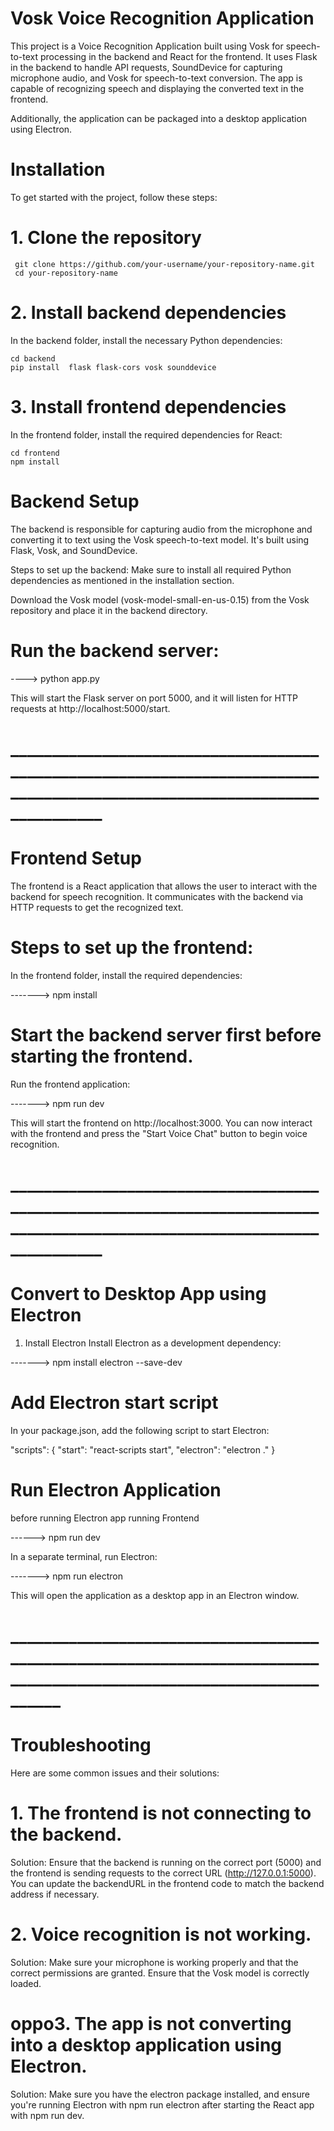 # Vosk Voice Recognition Application

This project is a Voice Recognition Application built using Vosk for speech-to-text processing in the backend and React for the frontend. It uses Flask in the backend to handle API requests, SoundDevice for capturing microphone audio, and Vosk for speech-to-text conversion. The app is capable of recognizing speech and displaying the converted text in the frontend.

Additionally, the application can be packaged into a desktop application using Electron.

# Installation
To get started with the project, follow these steps:

 # 1. Clone the repository
 
     git clone https://github.com/your-username/your-repository-name.git
     cd your-repository-name

# 2. Install backend dependencies
In the backend folder, install the necessary Python dependencies:

    cd backend
    pip install  flask flask-cors vosk sounddevice

# 3. Install frontend dependencies
In the frontend folder, install the required dependencies for React:

    cd frontend
    npm install

    
 # Backend Setup
 
The backend is responsible for capturing audio from the microphone and converting it to text using the Vosk speech-to-text model. It's built using Flask, Vosk, and SoundDevice.

Steps to set up the backend:
Make sure to install all required Python dependencies as mentioned in the installation section.

Download the Vosk model (vosk-model-small-en-us-0.15) from the Vosk repository and place it in the backend directory.

# Run the backend server:

 ---->   python app.py

    
This will start the Flask server on port 5000, and it will listen for HTTP requests at http://localhost:5000/start.

# __________________________________________________________________________________________________________________________

# Frontend Setup
The frontend is a React application that allows the user to interact with the backend for speech recognition. It communicates with the backend via HTTP requests to get the recognized text.

# Steps to set up the frontend:
In the frontend folder, install the required dependencies:

------->    npm install
        
# Start the backend server first before starting the frontend.

Run the frontend application:

------->   npm run dev

This will start the frontend on http://localhost:3000. You can now interact with the frontend and press the "Start Voice Chat" button to begin voice recognition.


# __________________________________________________________________________________________________________________________

# Convert to Desktop App using Electron
1. Install Electron
Install Electron as a development dependency:

------->  npm install electron --save-dev

    
# Add Electron start script
In your package.json, add the following script to start Electron:

"scripts": {
  "start": "react-scripts start",
  "electron": "electron ."
}

# Run Electron Application

before running Electron app running Frontend

------> npm run dev

In a separate terminal, run Electron:

------->  npm run electron

This will open the application as a desktop app in an Electron window.
# _____________________________________________________________________________________________________________________


# Troubleshooting

Here are some common issues and their solutions:

# 1. The frontend is not connecting to the backend.

Solution: Ensure that the backend is running on the correct port (5000) and the frontend is sending requests to the correct URL (http://127.0.0.1:5000). You can update the backendURL in the frontend code to match the backend address if necessary.

# 2. Voice recognition is not working.
Solution: Make sure your microphone is working properly and that the correct permissions are granted. Ensure that the Vosk model is correctly loaded.

# oppo3. The app is not converting into a desktop application using Electron.
Solution: Make sure you have the electron package installed, and ensure you're running Electron with npm run electron after starting the React app with npm run dev.

